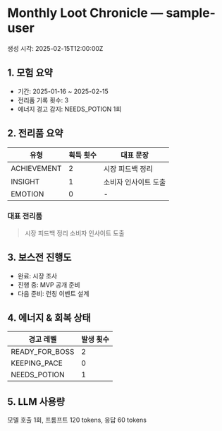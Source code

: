 # Monthly Loot Chronicle — sample-user
생성 시각: 2025-02-15T12:00:00Z

## 1. 모험 요약
- 기간: 2025-01-16 ~ 2025-02-15
- 전리품 기록 횟수: 3
- 에너지 경고 감지: NEEDS_POTION 1회

## 2. 전리품 요약
| 유형 | 획득 횟수 | 대표 문장 |
| --- | --- | --- |
| ACHIEVEMENT | 2 | 시장 피드백 정리 |
| INSIGHT | 1 | 소비자 인사이트 도출 |
| EMOTION | 0 | - |

### 대표 전리품
> 시장 피드백 정리
> 소비자 인사이트 도출

## 3. 보스전 진행도
- 완료: 시장 조사
- 진행 중: MVP 공개 준비
- 다음 준비: 런칭 이벤트 설계

## 4. 에너지 & 회복 상태
| 경고 레벨 | 발생 횟수 |
| --- | --- |
| READY_FOR_BOSS | 2 |
| KEEPING_PACE | 0 |
| NEEDS_POTION | 1 |

## 5. LLM 사용량
모델 호출 1회, 프롬프트 120 tokens, 응답 60 tokens

